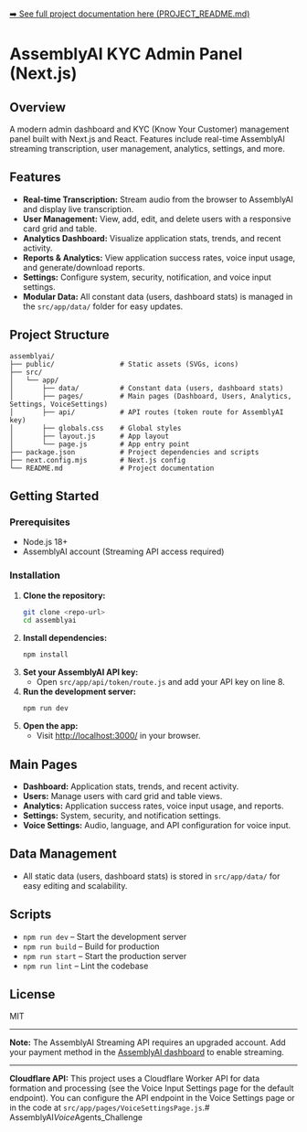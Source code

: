 
[➡️ See full project documentation here (PROJECT_README.md)](./PROJECT_README.md)

# AssemblyAI KYC Admin Panel (Next.js)

## Overview
A modern admin dashboard and KYC (Know Your Customer) management panel built with Next.js and React. Features include real-time AssemblyAI streaming transcription, user management, analytics, settings, and more.

## Features
- **Real-time Transcription:** Stream audio from the browser to AssemblyAI and display live transcription.
- **User Management:** View, add, edit, and delete users with a responsive card grid and table.
- **Analytics Dashboard:** Visualize application stats, trends, and recent activity.
- **Reports & Analytics:** View application success rates, voice input usage, and generate/download reports.
- **Settings:** Configure system, security, notification, and voice input settings.
- **Modular Data:** All constant data (users, dashboard stats) is managed in the `src/app/data/` folder for easy updates.

## Project Structure
```
assemblyai/
├── public/                # Static assets (SVGs, icons)
├── src/
│   └── app/
│       ├── data/          # Constant data (users, dashboard stats)
│       ├── pages/         # Main pages (Dashboard, Users, Analytics, Settings, VoiceSettings)
│       ├── api/           # API routes (token route for AssemblyAI key)
│       ├── globals.css    # Global styles
│       ├── layout.js      # App layout
│       └── page.js        # App entry point
├── package.json           # Project dependencies and scripts
├── next.config.mjs        # Next.js config
└── README.md              # Project documentation
```

## Getting Started

### Prerequisites
- Node.js 18+
- AssemblyAI account (Streaming API access required)

### Installation
1. **Clone the repository:**
   ```sh
   git clone <repo-url>
   cd assemblyai
   ```
2. **Install dependencies:**
   ```sh
   npm install
   ```
3. **Set your AssemblyAI API key:**
   - Open `src/app/api/token/route.js` and add your API key on line 8.
4. **Run the development server:**
   ```sh
   npm run dev
   ```
5. **Open the app:**
   - Visit [http://localhost:3000/](http://localhost:3000/) in your browser.

## Main Pages
- **Dashboard:** Application stats, trends, and recent activity.
- **Users:** Manage users with card grid and table views.
- **Analytics:** Application success rates, voice input usage, and reports.
- **Settings:** System, security, and notification settings.
- **Voice Settings:** Audio, language, and API configuration for voice input.

## Data Management
- All static data (users, dashboard stats) is stored in `src/app/data/` for easy editing and scalability.

## Scripts
- `npm run dev` – Start the development server
- `npm run build` – Build for production
- `npm run start` – Start the production server
- `npm run lint` – Lint the codebase

## License
MIT

---
**Note:** The AssemblyAI Streaming API requires an upgraded account. Add your payment method in the [AssemblyAI dashboard](https://app.assemblyai.com/) to enable streaming.

---
**Cloudflare API:**
This project uses a Cloudflare Worker API for data formation and processing (see the Voice Input Settings page for the default endpoint). You can configure the API endpoint in the Voice Settings page or in the code at `src/app/pages/VoiceSettingsPage.js`.#   A s s e m b l y A I _ V o i c e _ A g e n t s _ C h a l l e n g e  
 